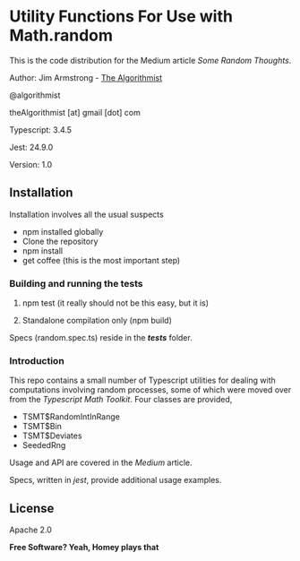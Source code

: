 # Utility Functions For Use with Math.random

This is the code distribution for the Medium article _Some Random Thoughts_.

Author:  Jim Armstrong - [The Algorithmist]

@algorithmist

theAlgorithmist [at] gmail [dot] com

Typescript: 3.4.5

Jest: 24.9.0

Version: 1.0


## Installation

Installation involves all the usual suspects

  - npm installed globally
  - Clone the repository
  - npm install
  - get coffee (this is the most important step)


### Building and running the tests

1. npm test (it really should not be this easy, but it is)

2. Standalone compilation only (npm build)

Specs (random.spec.ts) reside in the ___tests___ folder.


### Introduction

This repo contains a small number of Typescript utilities for dealing with computations involving random processes, some of which were moved over from the _Typescript Math Toolkit_.  Four classes are provided,

- TSMT$RandomIntInRange
- TSMT$Bin
- TSMT$Deviates
- SeededRng

Usage and API are covered in the _Medium_ article.

Specs, written in _jest_, provide additional usage examples.


License
----

Apache 2.0

**Free Software? Yeah, Homey plays that**

[//]: # (kudos http://stackoverflow.com/questions/4823468/store-comments-in-markdown-syntax)

[The Algorithmist]: <http://algorithmist.net>

